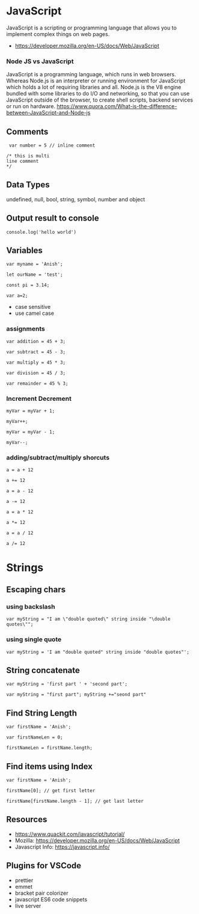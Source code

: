 # JavaScript

JavaScript is a scripting or programming language that allows you to implement complex things on web pages.

- https://developer.mozilla.org/en-US/docs/Web/JavaScript
### Node JS vs JavaScript

JavaScript is a programming language, which runs in web browsers. Whereas Node.js is an interpreter or running environment for JavaScript which holds a lot of requiring libraries and all. Node.js is the V8 engine bundled with some libraries to do I/O and networking, so that you can use JavaScript outside of the browser, to create shell scripts, backend services or run on hardware. https://www.quora.com/What-is-the-difference-between-JavaScript-and-Node-js

## Comments

``` var number = 5 // inline comment```

```
/* this is multi
line comment
*/ 
```

## Data Types
undefined, null, bool, string, symbol, number and object

## Output result to console

```console.log('hello world')```

## Variables

``` var myname = 'Anish'; ```

```let ourName = 'test'; ```

``` const pi = 3.14; ```

```var a=2;```

- case sensitive
- use camel case 

### assignments

```var addition = 45 + 3;```

```var subtract = 45 - 3;```

```var multiply = 45 * 3;```

```var division = 45 / 3;```

```var remainder = 45 % 3;```
### Increment Decrement

```myVar = myVar + 1;```

```myVar++;```

```myVar = myVar - 1;```

```myVar--;```

### adding/subtract/multiply shorcuts
```a = a + 12```

```a += 12```

```a = a - 12```

```a -= 12```

```a = a * 12```

```a *= 12```

```a = a / 12```

```a /= 12```

# Strings

## Escaping chars

### using backslash
```var myString = "I am \"double quoted\" string inside "\double quotes\"";```
### using single quote
```var myString = 'I am "double quoted" string inside "double quotes"';```

## String concatenate

```var myString = 'first part ' + 'second part';```

```var myString = "first part"; myString +="seond part" ```

## Find String Length

```var firstName = 'Anish';```

```var firstNameLen = 0;```

```firstNameLen = firstName.length; ```

## Find items using Index
```var firstName = 'Anish';```

```firstName[0]; // get first letter```

```firstName[firstName.length - 1]; // get last letter```
## Resources
-  https://www.quackit.com/javascript/tutorial/
- Mozilla: https://developer.mozilla.org/en-US/docs/Web/JavaScript
- Javascript Info: https://javascript.info/

## Plugins for VSCode

- prettier
- emmet
- bracket pair colorizer
- javascript ES6 code snippets
- live server
